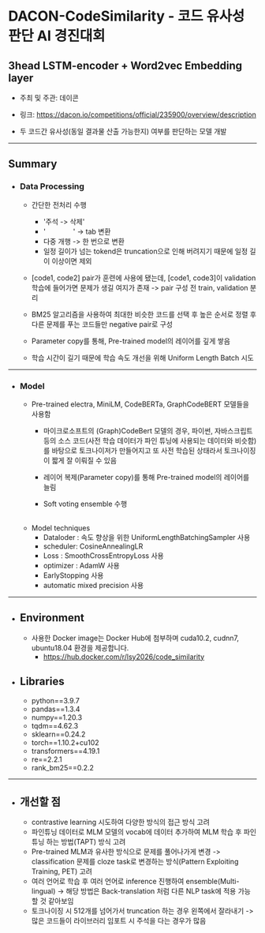 # DACON-CodeSimilarity - 코드 유사성 판단 AI 경진대회

## 3head LSTM-encoder + Word2vec Embedding layer

+ 주최 및 주관: 데이콘 
+ 링크: https://dacon.io/competitions/official/235900/overview/description

+ 두 코드간 유사성(동일 결과물 산출 가능한지) 여부를 판단하는 모델 개발 

----
## Summary
+ ### Data Processing
    + 간단한 전처리 수행 
      + '주석 -> 삭제'
      + '    ' -> tab 변환
      + 다중 개행 -> 한 번으로 변환
      + 일정 길이가 넘는 tokend은 truncation으로 인해 버려지기 때문에 일정 길이 이상이면 제외


    + [code1, code2] pair가 훈련에 사용에 됐는데, [code1, code3]이 validation 학습에 들어가면 문제가 생길 여지가 존재 -> pair 구성 전 train, validation 분리

    + BM25 알고리즘을 사용하여 최대한 비슷한 코드를 선택 후 높은 순서로 정렬 후 다른 문제를 푸는 코드들만 negative pair로 구성

    + Parameter copy를 통해, Pre-trained model의 레이어를 깊게 쌓음

    + 학습 시간이 길기 때문에 학습 속도 개선을 위해 Uniform Length Batch 시도


----
  
+ ### Model
    + Pre-trained electra, MiniLM, CodeBERTa, GraphCodeBERT 모델들을 사용함 
   
      + 마이크로소프트의 (Graph)CodeBert 모델의 경우, 파이썬, 자바스크립트 등의 소스 코드(사전 학습 데이터가 파인 튜닝에 사용되는 데이터와 비슷함)를 바탕으로 토크나이저가 만들어지고 또 사전 학습된 상태라서 토크나이징이 짧게 잘 이뤄질 수 있음
    
      + 레이어 복제(Parameter copy)를 통해 Pre-trained model의 레이어를 늘림 
      
      + Soft voting ensemble 수행 
  
  </br>

    + Model techniques
      + Dataloder : 속도 향상을 위한 UniformLengthBatchingSampler 사용
      + scheduler: CosineAnnealingLR
      + Loss : SmoothCrossEntropyLoss 사용
      + optimizer : AdamW 사용
      + EarlyStopping 사용
      + automatic mixed precision 사용

----

+ ## Environment 
  + 사용한 Docker image는 Docker Hub에 첨부하며 cuda10.2, cudnn7, ubuntu18.04 환경을 제공합니다.
    + https://hub.docker.com/r/lsy2026/code_similarity
  
  
+ ## Libraries
  + python==3.9.7
  + pandas==1.3.4
  + numpy==1.20.3
  + tqdm==4.62.3
  + sklearn==0.24.2
  + torch==1.10.2+cu102
  + transformers==4.19.1
  + re==2.2.1
  + rank_bm25==0.2.2

---- 

+ ## 개선할 점
  
  + contrastive learning 시도하여 다양한 방식의 접근 방식 고려
  + 파인튜닝 데이터로 MLM 모델의 vocab에 데이터 추가하여 MLM 학습 후 파인튜닝 하는 방법(TAPT) 방식 고려
  + Pre-trained MLM과 유사한 방식으로 문제를 풀어나가게 변경 -> classification 문제를 cloze task로 변경하는 방식(Pattern Exploiting Training, PET) 고려
  + 여러 언어로 학습 후 여러 언어로 inference 진행하여 ensemble(Multi-lingual) -> 해당 방법은 Back-translation 처럼 다른 NLP task에 적용 가능할 것 같아보임
  + 토크나이징 시 512개를 넘어가서 truncation 하는 경우 왼쪽에서 잘라내기 -> 많은 코드들이 라이브러리 임포트 시 주석을 다는 경우가 많음
